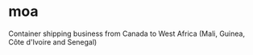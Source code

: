 # moa
Container shipping business from Canada to West Africa (Mali, Guinea, Côte d'Ivoire and Senegal)
